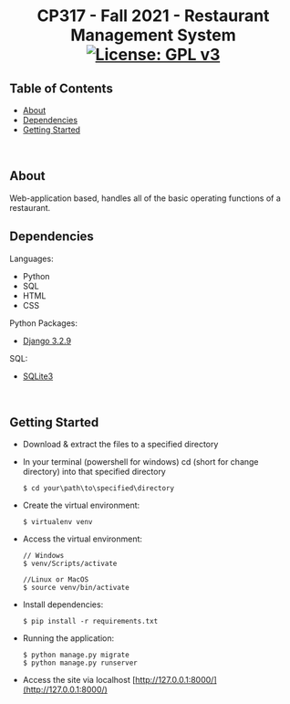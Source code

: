 # <div align="center">CP317 - Fall 2021 - Restaurant Management System<br>[![License: GPL v3](https://img.shields.io/badge/License-GPLv3-blue.svg)](https://github.com/mBuilt/restaurant-management-system/blob/main/LICENSE)</div>

## Table of Contents

- [About](#about)
- [Dependencies](#dependencies)
- [Getting Started](#getting_started)
<br>

## About <a name = "about"></a>
Web-application based, handles all of the basic operating functions of a restaurant.
<br>

## Dependencies <a name = "dependencies"></a>
Languages:
- Python
- SQL
- HTML
- CSS

Python Packages:
- [Django 3.2.9](https://www.djangoproject.com/)

SQL:
- [SQLite3](https://sqlite.org/index.html)

<br>

## Getting Started <a name = "getting_started"></a>

- Download & extract the files to a specified directory

- In your terminal (powershell for windows) cd (short for change directory) into that specified directory

    ```
    $ cd your\path\to\specified\directory
    ```

- Create the virtual environment:
   
    ```
    $ virtualenv venv
    ```

- Access the virtual environment:
    
    ```
    // Windows
    $ venv/Scripts/activate

    //Linux or MacOS
    $ source venv/bin/activate
    ```

- Install dependencies:

    ```
    $ pip install -r requirements.txt
    ```

- Running the application:

    ```
    $ python manage.py migrate
    $ python manage.py runserver
    ```

- Access the site via localhost [http://127.0.0.1:8000/](http://127.0.0.1:8000/)
<br>

